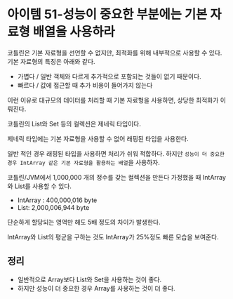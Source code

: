 # 아이템 51-성능이 중요한 부분에는 기본 자료형 배열을 사용하라

코틀린은 기본 자료형을 선언할 수 없지만, 최적화를 위해 내부적으로 사용할 수 있다.
기본 자료형의 특징은 아래와 같다.
- 가볍다 / 일반 객체와 다르게 추가적으로 포함되는 것들이 없기 때문이다.
- 빠르다 / 값에 접근할 때 추가 비용이 들어가지 않는다

이런 이유로 대규모의 데이터를 처리할 때 기본 자료형을 사용하면, 상당한 최적화가 이뤄진다.

코틀린의 List와 Set 등의 컬렉션은 제네릭 타입이다.

제네릭 타입에는 기본 자료형을 사용할 수 없어 래핑된 타입을 사용한다.

일반 적인 경우 래핑된 타입을 사용하면 처리가 쉬워 적합하다. 하지만 `성능이 더 중요한 경우 IntArray 같은 기본 자료형을 활용하는 배열`을 사용하자.

코틀린/JVM에서 1,000,000 개의 정수를 갖는 컬렉션을 만든다 가정했을 때 IntArray와 List<Int>를 사용할 수 있다.
  
- IntArray : 400,000,016 byte
- List<Int>: 2,000,006,944 byte
  
단순하게 할당되는 영역만 해도 5배 정도의 차이가 발생한다.

IntArray와 List<Int>의 평균을 구하는 것도 IntArray가 25%정도 빠른 모습을 보여준다.
  
## 정리
- 일반적으로 Array보다 List와 Set을 사용하는 것이 좋다.
- 하지만 성능이 더 중요한 경우 Array를 사용하는 것이 더 좋다.
